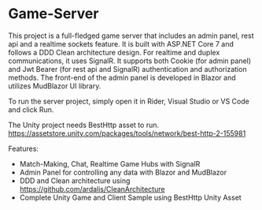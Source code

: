 # Game-Server
This project is a full-fledged game server that includes an admin panel, rest api and a realtime sockets feature. It is built with ASP.NET Core 7 and follows a DDD Clean architecture design. For realtime and duplex communications, it uses SignalR. It supports both Cookie (for admin panel) and Jwt Bearer (for rest api and SignalR) authentication and authorization methods. The front-end of the admin panel is developed in Blazor and utilizes MudBlazor UI library.

To run the server project, simply open it in Rider, Visual Studio or VS Code and click Run.

The Unity project needs BestHttp asset to run.
https://assetstore.unity.com/packages/tools/network/best-http-2-155981

Features:
- Match-Making, Chat, Realtime Game Hubs with SignalR
- Admin Panel for controlling any data with Blazor and MudBlazor
- DDD and Clean architecture using https://github.com/ardalis/CleanArchitecture
- Complete Unity Game and Client Sample using BestHttp Unity Asset
